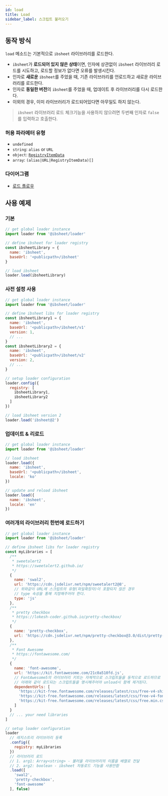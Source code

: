 ```yaml
---
id: load
title: Load
sidebar_label: 스크립트 불러오기
---
```


## 동작 방식

`load` 메소드는 기본적으로 `ibsheet` 라이브러리를 로드한다.

* `ibsheet`가 <strong>로드되어 있지 않은 상태</strong>이면, 인자에 상관없이 `ibsheet` 라이브러리 로드를 시도하고, 로드할 정보가 없다면 오류를 발생시킨다.
* 인자로 <strong>새로운</strong> `ibsheet`를 주었을 때, 기존 라이브러리를 언로드하고 새로운 라이브러리를 로드한다.
* 인자로 <strong>동일한 버전</strong>의 `ibsheet`를 주었을 때, 업데이트 후 라이브러리를 다시 로드한다.
* 이외의 경우, 이미 라이브러리가 로드되어있다면 아무일도 하지 않는다.

> `ibsheet` 라이브러리 로드 체크기능을 사용하지 않으려면 두번째 인자로 `false`를 입력하고 호출한다.

### 허용 파라메터 유형

* `undefined`
* `string`: `alias` or `URL`
* `object`: [`RegistryItemData`](/loader-manual/docs/adv/registry#registryitemdata)
* `array`: `(alias|URL|RegistryItemData)[]`

### 다이어그램

* [로드 플로우](../etc/load-flow)

## 사용 예제

### 기본

```js
// get global loader instance
import loader from '@ibsheet/loader'

// define ibsheet for loader registry
const ibsheetLibrary = {
  name: 'ibsheet',
  baseUrl: '<publicpath>/ibsheet'
}

// load ibsheet
loader.load(ibsheetLibrary)
```

### 사전 설정 사용

```js
// get global loader instance
import loader from '@ibsheet/loader'

// define ibsheet libs for loader registry
const ibsheetLibrary1 = {
  name: 'ibsheet',
  baseUrl: '<publicpath>/ibsheet/v1'
  version: 1,
  // ...
}
const ibsheetLibrary2 = {
  name: 'ibsheet',
  baseUrl: '<publicpath>/ibsheet/v2'
  version: 2,
  // ...
}

// setup loader configuration
loader.config({
  registry: [
    ibsheetLibrary1,
    ibsheetLibrary2
  ]
})

// load ibsheet version 2
loader.load('ibsheet@2')
```

### 업데이트 & 리로드
```js
// get global loader instance
import loader from '@ibsheet/loader'

// load ibsheet
loader.load({
  name: 'ibsheet',
  baseUrl: '<publicpath>/ibsheet',
  locale: 'ko'
})

// update and reload ibsheet
loader.load({
  name: 'ibsheet',
  locale: 'en'
})
```

### 여러개의 라이브러리 한번에 로드하기

```js
// get global loader instance
import loader from '@ibsheet/loader'

// define ibsheet libs for loader registry
const myLibraries = [
  /**
   * sweetalert2
   * https://sweetalert2.github.io/
   */
  {
    name: 'swal2',
    url: 'https://cdn.jsdelivr.net/npm/sweetalert2@8',
    // 위와같이 URL에 스크립트의 유형(파일확장자)이 포함되지 않은 경우
    // type 속성을 통해 지정해주어야 한다.
    type: 'js'
  },
  /**
   * pretty checkbox
   * https://lokesh-coder.github.io/pretty-checkbox/
   */
  {
    name: 'pretty-checkbox',
    url: 'https://cdn.jsdelivr.net/npm/pretty-checkbox@3.0/dist/pretty-checkbox.min.css'
  },
  /**
   * Font Awesome
   * https://fontawesome.com/
   */
  {
    name: 'font-awesome',
    url: 'https://kit.fontawesome.com/21c0a510fd.js',
    // FontAwesome5의 라이브러리 키트는 자체적으로 스크립트들을 동적으로 로드하므로
    // 아래와 같이 로드되는 스크립트들을 명시해주어야 unload시 함께 제거된다.
    dependentUrls: [
      'https://kit-free.fontawesome.com/releases/latest/css/free-v4-shims.min.css',
      'https://kit-free.fontawesome.com/releases/latest/css/free-v4-font-face.min.css',
      'https://kit-free.fontawesome.com/releases/latest/css/free.min.css'
    ]
  }
  // ... your need libraries
]

// setup loader configuration
loader
  // 레지스트리 라이브러리 등록
  .config({
    registry: myLibraries
  })
  // 라이브러리 로드
  // 1. arg1: Array<string> - 불러올 라이브러리의 이름을 배열로 전달
  // 2. arg2: boolean - ibsheet 자동로드 기능을 사용안함
  .load([
    'swal2',
    'pretty-checkbox',
    'font-awesome'
  ], false)
```
